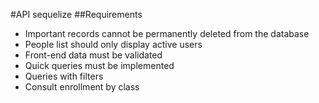 #API sequelize
##Requirements
+ Important records cannot be permanently deleted from the database
+ People list should only display active users
+ Front-end data must be validated
+ Quick queries must be implemented
+ Queries with filters
+ Consult enrollment by class
